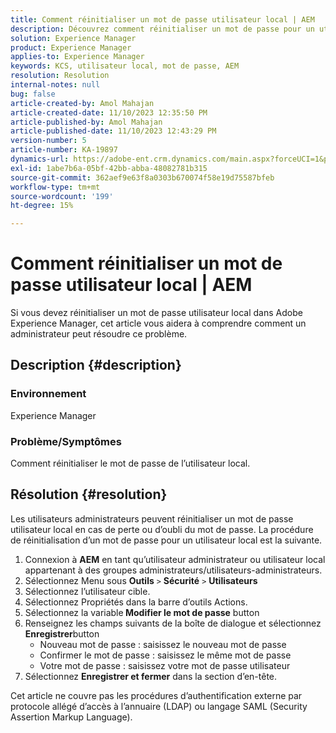 ```yaml
---
title: Comment réinitialiser un mot de passe utilisateur local | AEM
description: Découvrez comment réinitialiser un mot de passe pour un utilisateur local dans Adobe Experience Manager.
solution: Experience Manager
product: Experience Manager
applies-to: Experience Manager
keywords: KCS, utilisateur local, mot de passe, AEM
resolution: Resolution
internal-notes: null
bug: false
article-created-by: Amol Mahajan
article-created-date: 11/10/2023 12:35:50 PM
article-published-by: Amol Mahajan
article-published-date: 11/10/2023 12:43:29 PM
version-number: 5
article-number: KA-19897
dynamics-url: https://adobe-ent.crm.dynamics.com/main.aspx?forceUCI=1&pagetype=entityrecord&etn=knowledgearticle&id=60d9c5a7-c57f-ee11-8179-6045bd006b25
exl-id: 1abe7b6a-05bf-42bb-abba-48082781b315
source-git-commit: 362aef9e63f8a0303b670074f58e19d75587bfeb
workflow-type: tm+mt
source-wordcount: '199'
ht-degree: 15%

---
```


# Comment réinitialiser un mot de passe utilisateur local | AEM


Si vous devez réinitialiser un mot de passe utilisateur local dans Adobe Experience Manager, cet article vous aidera à comprendre comment un administrateur peut résoudre ce problème.

## Description {#description}


### <b>Environnement</b>

Experience Manager



### <b>Problème/Symptômes</b>

Comment réinitialiser le mot de passe de l’utilisateur local.


## Résolution {#resolution}


Les utilisateurs administrateurs peuvent réinitialiser un mot de passe utilisateur local en cas de perte ou d’oubli du mot de passe. La procédure de réinitialisation d’un mot de passe pour un utilisateur local est la suivante.

1. Connexion à <b>AEM</b> en tant qu’utilisateur administrateur ou utilisateur local appartenant à des groupes administrateurs/utilisateurs-administrateurs.
2. Sélectionnez Menu sous <b>Outils</b> `>` <b>Sécurité</b> `>` <b> Utilisateurs</b>
3. Sélectionnez l’utilisateur cible.
4. Sélectionnez Propriétés dans la barre d’outils Actions.
5. Sélectionnez la variable<b> Modifier le mot de passe</b> button
6. Renseignez les champs suivants de la boîte de dialogue et sélectionnez <b>Enregistrer</b>button
   - Nouveau mot de passe : saisissez le nouveau mot de passe
   - Confirmer le mot de passe : saisissez le même mot de passe
   - Votre mot de passe : saisissez votre mot de passe utilisateur
7. Sélectionnez <b>Enregistrer et fermer</b> dans la section d’en-tête.


Cet article ne couvre pas les procédures d’authentification externe par protocole allégé d’accès à l’annuaire (LDAP) ou langage SAML (Security Assertion Markup Language).
